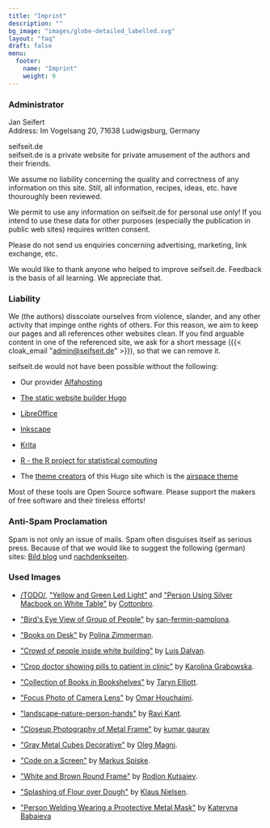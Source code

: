 ```yaml
---
title: "Imprint"
description: ""
bg_image: "images/globe-detailed_labelled.svg"
layout: "faq"
draft: false
menu:
  footer:
    name: "Imprint"
    weight: 9
---
```




### Administrator

Jan Seifert<br/>
Address: Im Vogelsang 20, 71638 Ludwigsburg, Germany<br/>

seifseit.de  
seifseit.de is a private website for private amusement of the authors and their friends.  


We assume no liability concerning the quality and correctness of any information on this site. Still, all information, recipes, ideas, etc. have thouroughly been reviewed.

We permit to use any information on seifseit.de for personal use only! If you intend to use these data for other purposes (especially the publication in public web sites) requires written consent.

Please do not send us enquiries concerning advertising, marketing, link exchange, etc.

We would like to thank anyone who helped to improve seifseit.de. Feedback is the basis of all learning. We appreciate that.



### Liability

We (the authors) disscoiate ourselves from violence, slander, and any other activity that impinge onthe rights of others. For this reason, we aim to keep our pages and all references other websites clean. If you find arguable content in one of the referenced site, we ask for a short message ({{< cloak_email "admin@seifseit.de" >}}), so that we can remove it.

seifseit.de would not have been possible without the following:


* Our provider [Alfahosting](https://alfahosting.de/)  
  
* [The static website builder Hugo](https://gohugo.io/)  
* [LibreOffice](https://de.libreoffice.org)  
* [Inkscape](https://inkscape.org)  
* [Krita](https://krita.org)  
* [R - the R project for statistical computing](http://www.r-project.org/)
* The [theme creators](https://gethugothemes.com/) of this Hugo site which is the [airspace theme](https://github.com/themefisher/airspace-hugo)


Most of these tools are Open Source software. Please support the makers of free software and their tireless efforts!


### Anti-Spam Proclamation

Spam is not only an issue of mails. Spam often disguises itself as serious press. Because of that we would like to suggest the following (german) sites: [Bild blog](www.bildblog.de) und [nachdenkseiten](www.nachdenkseiten.de).



### Used Images
 
* [/TODO/](https://www.pexels.com/@cottonbro?utm_content=attributionCopyText&utm_medium=referral&utm_source=pexels), ["Yellow and Green Led Light"](https://images.pexels.com/photos/4835419/pexels-photo-4835419.jpeg) and ["Person Using Silver Macbook on White Table"](https://www.pexels.com/photo/person-using-silver-macbook-on-white-table-4065897/) by [Cottonbro](https://www.pexels.com/@cottonbro).
  
* ["Bird's Eye View of Group of People"](https://www.pexels.com/photo/bird-s-eye-view-of-group-of-people-1299086/) by [san-fermin-pamplona](https://www.pexels.com/@san-fermin-pamplona-549332).
* ["Books on Desk"](https://www.pexels.com/photo/books-on-desk-3747295/) by [Polina Zimmerman](https://www.pexels.com/@polina-zimmerman).
* ["Crowd of people inside white building"](https://www.pexels.com/photo/crowd-of-people-inside-white-building-1770808/) by [Luis Dalvan](https://www.pexels.com/@luisdalvan).
* ["Crop doctor showing pills to patient in clinic"](https://www.pexels.com/photo/crop-doctor-showing-pills-to-patient-in-clinic-4021808/) by [Karolina Grabowska](https://www.pexels.com/@karolina-grabowska).
* ["Collection of Books in Bookshelves"](https://www.pexels.com/photo/collection-of-books-in-bookshelves-9565975/) by [Taryn Elliott](https://www.pexels.com/@taryn-elliott).
* ["Focus Photo of Camera Lens"](https://www.pexels.com/photo/focus-photo-of-camera-lens-752525/) by [Omar Houchaimi](https://www.pexels.com/@omarhouc).
* ["landscape-nature-person-hands"](https://www.pexels.com/photo/landscape-nature-person-hands-1927595/) by [Ravi Kant](https://www.pexels.com/@ravikant).
* ["Closeup Photography of Metal Frame"](https://www.pexels.com/photo/closeup-photography-of-metal-frame-352097/) by  [kumar gaurav](https://www.pexels.com/@gaurav007)
* ["Gray Metal Cubes Decorative"](https://www.pexels.com/photo/gray-metal-cubes-decorative-1005644/) by [Oleg Magni](https://www.pexels.com/@oleg-magni).
* ["Code on a Screen"](https://www.pexels.com/photo/code-on-a-screen-4383298/) by [Markus Spiske](https://www.pexels.com/@markusspiske).
* ["White and Brown Round Frame"](https://www.pexels.com/photo/white-and-brown-round-frame-7911758/) by [Rodion Kutsaiev](https://www.pexels.com/@frostroomhead).
* ["Splashing of Flour over Dough"](https://www.pexels.com/@klaus-nielsen) by [Klaus Nielsen](https://www.pexels.com/@klaus-nielsen).
* ["Person Welding Wearing a Prootective Metal Mask"](https://www.pexels.com/photo/person-welding-wearing-a-prootective-metal-mask-3158651/) by [Kateryna Babaieva](https://www.pexels.com/@kateryna-babaieva-1423213)
